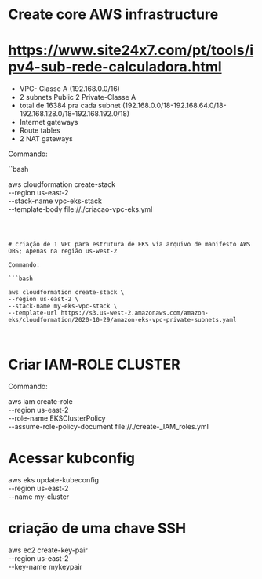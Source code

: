 # Create core AWS infrastructure
# https://www.site24x7.com/pt/tools/ipv4-sub-rede-calculadora.html

* VPC- Classe A (192.168.0.0/16)
* 2 subnets Public 2 Private-Classe A 
* total de 16384 pra cada subnet (192.168.0.0/18-192.168.64.0/18-192.168.128.0/18-192.168.192.0/18)
* Internet gateways
* Route tables
* 2 NAT gateways


Commando:  


``bash

aws cloudformation create-stack \
--region us-east-2 \
--stack-name vpc-eks-stack \
--template-body file://./criacao-vpc-eks.yml


```



# criação de 1 VPC para estrutura de EKS via arquivo de manifesto AWS OBS; Apenas na região us-west-2

Commando:  

```bash

aws cloudformation create-stack \
--region us-east-2 \
--stack-name my-eks-vpc-stack \
--template-url https://s3.us-west-2.amazonaws.com/amazon-eks/cloudformation/2020-10-29/amazon-eks-vpc-private-subnets.yaml



```


# Criar IAM-ROLE CLUSTER 

Commando:  

aws iam create-role \
--region us-east-2 \
--role-name EKSClusterPolicy \
--assume-role-policy-document file://./create-_IAM_roles.yml


# Acessar kubconfig 


aws eks update-kubeconfig \
--region us-east-2 \
--name my-cluster


# criação de uma chave SSH 

aws ec2 create-key-pair \
--region us-east-2 \
--key-name mykeypair

